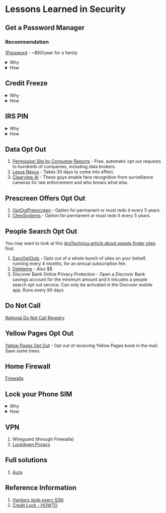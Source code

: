 # Lessons Learned in Security

## Get a Password Manager

### Recommendation

[1Password](https://1password.com/pricing) - ~$60/year for a family

<details>
  <summary>Why</summary>
  
  Getting a password manager is a smart move for several reasons: (source ChatGPT)

  1. Security: A password manager allows you to generate and store complex, unique passwords for each of your accounts. This reduces the risk of using weak or repeated passwords, which are more vulnerable to hacking.

  1. Convenience: You no longer need to remember dozens of different passwords. A password manager can autofill login details for you, making it easier and faster to access your accounts.

  1. Protection Against Phishing: Password managers can help you avoid phishing sites by only autofilling your credentials on the correct website, reducing the risk of accidentally entering your information on a fake site.

  1. Secure Storage: Many password managers offer secure storage for other sensitive information, like credit card details, secure notes, and personal identification numbers (PINs).

  1. Cross-Device Sync: With a password manager, your passwords are available on all your devices. This means you can securely access your accounts from your phone, tablet, or computer.

  1. Alerts for Breaches: Some password managers notify you if your stored credentials have been part of a data breach, prompting you to change your password before your account is compromised.

 1. Time-Saving: By managing and organizing all your passwords in one place, a password manager can save you time when logging into your accounts or changing passwords.

 1. Two-Factor Authentication (2FA) Support: Many password managers support 2FA, adding an extra layer of security to your accounts.
</details>

<details>
  <summary>How</summary>

  ### Basic Implementation

  1. Install browser plugins and on cell phone to make it easy to use.
  1. Visit every site you have a login and reset password to a unique long password.

  ### Advanced

  1. Setup two factor
  1. Create a digital will (including parents)
</details>



## Credit Freeze

<details>
  <summary>Why</summary>
  Freezing your credit is a good way to protect yourself against identity theft and unauthorized credit activity. 
</details>  
<details>
  <summary>How</summary>
Here’s how you can do it:

1. Contact the Credit Bureaus
You need to request a credit freeze from each of the three major credit bureaus (and others) in the United States.
  
   1. [Experian](https://www.experian.com/freeze/center.html) or call 888-397-3742
   1. [Equifax](https://my.equifax.com/membercenter/#/freeze) or call 800-525-6285
   1. [TransUnion](https://www.transunion.com/credit-freeze/place-credit-freeze) or call 800-680-7289

   and

   1. [Innovis](https://www.innovis.com/personal/securityFreeze)
   1. [Lexis Nexus](https://consumer.risk.lexisnexis.com/freeze)
   1. [ChexSystems](https://www.chexsystems.com/security-freeze/information)


1. Provide Necessary Information
When freezing your credit, you’ll need to provide:
Your full name
Social Security number
Date of birth
Address (and possibly previous addresses)
Proof of identity (such as a driver’s license, utility bill, or passport)

1. Receive a PIN or Password
After you freeze your credit, the bureaus will provide you with a PIN or password. Keep this information safe, as you’ll need it to lift the freeze when necessary.

1. Freeze for Free
Since September 21, 2018, freezing and unfreezing your credit is free under federal law.

5. Verify the Freeze
After you’ve completed the process, verify that your credit has been successfully frozen by checking with the bureaus.

6. Freezing Credit for Minors
If you want to freeze the credit of a minor, you will need to provide additional documentation to prove that you are their legal guardian.

7. Lifting the Freeze
When you need to temporarily or permanently lift the freeze (e.g., when applying for a loan or credit card), you can do so using the PIN or password provided. You can lift it online, by phone, or by mail.

Additional Tips:
Consider a Fraud Alert: If you're concerned about identity theft but not ready to freeze your credit, you can place a fraud alert on your credit report. This is less restrictive than a freeze.
Monitor Your Credit: Even with a credit freeze, it’s a good idea to monitor your credit regularly to ensure there are no unauthorized activities.

</details>

## IRS PIN

<details>
  <summary>Why</summary>
  Prevent other people from fraudulently filing in your name (even if you don’t need to send in a return). 
</details>  
<details>
  <summary>How</summary>
  [Get an identity protection PIN](https://www.irs.gov/identity-theft-fraud-scams/get-an-identity-protection-pin)
</details>

## Data Opt Out

1. [Permission Slip by Consumer Reports](https://permissionslipcr.com/download.php) - Free, automatic opt out requests to hundreds of companies, including data brokers.
1. [Lexus Nexus](https://optout.lexisnexis.com/) - Takes 30 days to come into effect.
1. [Clearview AI](https://privacyportal.onetrust.com/webform/1fdd17ee-bd10-4813-a254-de7d5c09360a/2a09e1a7-f09f-4e0c-91a2-5818abe414d5) - These guys enable face recognition from surveillance cameras for law enforcement and who knows what else.

## Prescreen Offers Opt Out

1. [OptOutPreescreen](https://www.optoutprescreen.com) - Option for permanent or must redo it every 5 years.
1. [ChexSystems](https://chexsystems.eto.fiscloudservices.com/#/opt-out) - Option for permanent or must redo it every 5 years.

## People Search Opt Out

You may want to look at this [ArsTechnica article about people finder sites](https://arstechnica.com/gadgets/2024/08/its-not-worth-paying-to-be-removed-from-people-finder-sites-study-says/) first.

1. [EasyOptOuts](https://easyoptouts.com) - Opts out of a whole bunch of sites on your behalf, running every 4 months, for an annual subscription fee.
1. [Deleteme](https://joindeleteme.com/) - Also $$
1. Discover Bank Online Privacy Protection - Open a Discover Bank savings account for the minimum amount and it inlcudes a people search opt out service. Can only be activated in the Discover mobile app. Runs every 90 days. 

## Do Not Call

[National Do Not Call Registry](https://www.donotcall.gov)

## Yellow Pages Opt Out

[Yellow Pages Opt Out](https://www.yellowpagesoptout.com) - Opt out of receiving Yellow Pages book in the mail. Save some trees. 

## Home Firewall

[Firewalla](https://firewalla.com)

## Lock your Phone SIM
<details>
  <summary>Why</summary>
  
Number Lock is a security feature that protects your SIM (physical SIM or eSIM) from unauthorized changes. Your SIM is the chip that connects your phone to the Mint Mobile network, allowing you to make calls, send texts and use mobile data. It stores your account information and your phone number. Enabling Number Lock helps prevent shady characters from hijacking your SIM, your phone number and ultimately your account.  
  
</details>

<details>
  <summary>How</summary>

  1. Follow your providers instructions.
     1. [Mint](https://www.mintmobile.com/help/what-is-number-lock/?srsltid=AfmBOoqY9RZF5yNipExw4Wvx5EB6ImCUk_uAchygty9YA8yD-0h2aW8a)

</details>

## VPN

1. Wireguard (through Firewalla)
1. [Lockdown Privacy](https://lockdownprivacy.com)

## Full solutions

1. [Aura](https://www.aura.com/)

## Reference Information

1. [Hackers stole every SSN](https://www.latimes.com/business/story/2024-08-13/hacker-claims-theft-of-every-american-social-security-number)
2. [Credit Lock - HOWTO](https://pirg.org/edfund/resources/identity-theft-is-soaring-reduce-your-risk-dramatically-by-simply-freezing-your-credit-files/)
